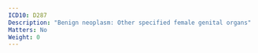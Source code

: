 ```yaml
---
ICD10: D287
Description: "Benign neoplasm: Other specified female genital organs"
Matters: No
Weight: 0
---
```

